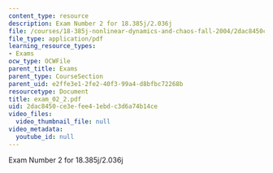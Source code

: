 ```yaml
---
content_type: resource
description: Exam Number 2 for 18.385j/2.036j
file: /courses/18-385j-nonlinear-dynamics-and-chaos-fall-2004/2dac8450ce3efee41ebdc3d6a74b14ce_exam_02_2.pdf
file_type: application/pdf
learning_resource_types:
- Exams
ocw_type: OCWFile
parent_title: Exams
parent_type: CourseSection
parent_uid: e2ffe3e1-2fe2-40f3-99a4-d8bfbc72268b
resourcetype: Document
title: exam_02_2.pdf
uid: 2dac8450-ce3e-fee4-1ebd-c3d6a74b14ce
video_files:
  video_thumbnail_file: null
video_metadata:
  youtube_id: null
---
```

Exam Number 2 for 18.385j/2.036j

